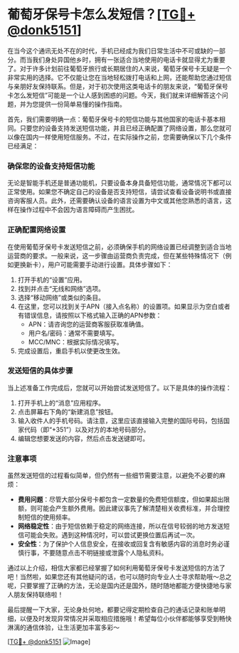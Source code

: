 # 葡萄牙保号卡怎么发短信？[[TG💪+ @donk5151](https://t.me/s/donk5151)]

在当今这个通讯无处不在的时代，手机已经成为我们日常生活中不可或缺的一部分。而当我们身处异国他乡时，拥有一张适合当地使用的电话卡就显得尤为重要了。对于许多计划前往葡萄牙旅行或长期居住的人来说，葡萄牙保号卡无疑是一个非常实用的选择。它不仅能让您在当地轻松拨打电话和上网，还能帮助您通过短信与亲朋好友保持联系。但是，对于初次使用这类电话卡的朋友来说，“葡萄牙保号卡怎么发短信”可能是一个让人感到困惑的问题。今天，我们就来详细解答这个问题，并为您提供一份简单易懂的操作指南。

首先，我们需要明确一点：葡萄牙保号卡的短信功能与其他国家的电话卡基本相同。只要您的设备支持发送短信功能，并且已经正确配置了网络设置，那么您就可以像在国内一样使用短信服务。不过，在实际操作之前，您需要确保以下几个条件已经满足：

### 确保您的设备支持短信功能

无论是智能手机还是普通功能机，只要设备本身具备短信功能，通常情况下都可以正常使用。如果您不确定自己的设备是否支持短信，请尝试查看设备说明书或直接咨询客服人员。此外，还需要确认设备的语言设置为中文或其他您熟悉的语言，这样在操作过程中不会因为语言障碍而产生困扰。

### 正确配置网络设置

在使用葡萄牙保号卡发送短信之前，必须确保手机的网络设置已经调整到适合当地运营商的要求。一般来说，这一步骤由运营商负责完成，但在某些特殊情况下（例如更换新卡），用户可能需要手动进行设置。具体步骤如下：

1. 打开手机的“设置”应用。
2. 找到并点击“无线和网络”选项。
3. 选择“移动网络”或类似的条目。
4. 在这里，您可以找到关于APN（接入点名称）的设置项。如果显示为空白或者有错误信息，请按照以下格式输入正确的APN参数：
   - APN：请咨询您的运营商客服获取准确值。
   - 用户名/密码：通常不需要填写。
   - MCC/MNC：根据实际情况填写。
5. 完成设置后，重启手机以使更改生效。

### 发送短信的具体步骤

当上述准备工作完成后，您就可以开始尝试发送短信了。以下是具体的操作流程：

1. 打开手机上的“消息”应用程序。
2. 点击屏幕右下角的“新建消息”按钮。
3. 输入收件人的手机号码。请注意，这里应该直接输入完整的国际号码，包括国家代码（即“+351”）以及对方的本地号码部分。
4. 编辑您想要发送的内容，然后点击发送键即可。

### 注意事项

虽然发送短信的过程看似简单，但仍然有一些细节需要注意，以避免不必要的麻烦：

- **费用问题**：尽管大部分保号卡都包含一定数量的免费短信额度，但如果超出限额，则可能会产生额外费用。因此建议事先了解清楚相关收费标准，并合理控制短信的使用频率。
- **网络稳定性**：由于短信依赖于稳定的网络连接，所以在信号较弱的地方发送短信可能会失败。遇到这种情况时，可以尝试更换位置后再试一次。
- **安全性**：为了保护个人信息安全，在接收或回复含有敏感内容的消息时务必谨慎行事，不要随意点击不明链接或泄露个人隐私资料。

通过以上介绍，相信大家都已经掌握了如何利用葡萄牙保号卡发送短信的方法了吧！当然啦，如果您还有其他疑问的话，也可以随时向专业人士寻求帮助哦～总之呢，只要掌握了正确的方法，无论是国内还是国外，随时随地都能方便快捷地与家人朋友保持联络啦！

最后提醒一下大家，无论身处何地，都要记得定期检查自己的通话记录和账单明细，以便及时发现异常情况并采取相应措施哦！希望每位小伙伴都能够享受到畅快淋漓的通信体验，让生活更加丰富多彩～

[[TG💪+ @donk5151](https://t.me/s/donk5151) ![Image](https://i.postimg.cc/rwNCRYN7/Snipaste-2025-04-30-17-27-05.png)]